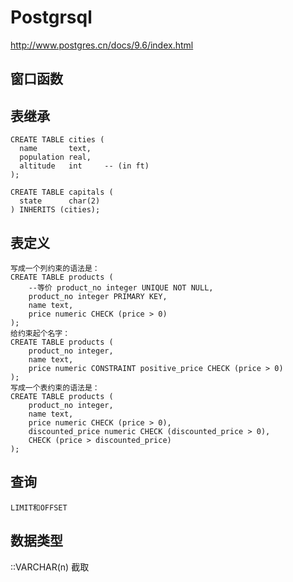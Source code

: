 # Postgrsql
http://www.postgres.cn/docs/9.6/index.html
## 窗口函数
## 表继承
    CREATE TABLE cities (
      name       text,
      population real,
      altitude   int     -- (in ft)
    );
    
    CREATE TABLE capitals (
      state      char(2)
    ) INHERITS (cities);
## 表定义
    写成一个列约束的语法是：
    CREATE TABLE products (
        --等价 product_no integer UNIQUE NOT NULL,
        product_no integer PRIMARY KEY,
        name text,
        price numeric CHECK (price > 0)
    );
    给约束起个名字：
    CREATE TABLE products (
        product_no integer,
        name text,
        price numeric CONSTRAINT positive_price CHECK (price > 0)
    );
    写成一个表约束的语法是：
    CREATE TABLE products (
        product_no integer,
        name text,
        price numeric CHECK (price > 0),
        discounted_price numeric CHECK (discounted_price > 0),
        CHECK (price > discounted_price)
    );

## 查询
    LIMIT和OFFSET
## 数据类型
::VARCHAR(n) 截取




